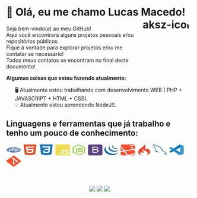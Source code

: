 
 <div style="display: inline_block;">
  <h1>👋 Olá, eu me chamo Lucas Macedo!
    <a href="https://www.linkedin.com/in/ilucasmacedo" target="_blank">
      <img align="right" alt="aksz-icon" height="150" style="border-radius: 50px;" src="https://avatars.githubusercontent.com/u/6894862?v=4">
    </a>
  </h1>

  <p>Seja bem-vindo(a) ao meu GitHub!<br />
  Aqui você encontrará alguns projetos pessoais e/ou repositórios públicos<br />
  Fique à vontade para explorar projetos e/ou me contatar se necessário!<br />
  Todos meus contatos se encontram no final deste documento!</p>

  <p><b>Algumas coisas que estou fazendo atualmente:</b></p>
  <ul style="list-style-type: none; margin: 0;">
    <li>🖥️ Atualmente estou trabalhando com desenvolvimento WEB ( PHP + JAVASCRIPT + HTML + CSS).</li>
    <li>💡 Atualmente estou aprendendo NodeJS.</li>
  </ul>
  
  <div style="display: inline_block">
    <h2>Linguagens e ferramentas que já trabalho e tenho um pouco de conhecimento:</h2>
    <img align="center" alt="Aksz-PHP" height="30" width="40" src="https://raw.githubusercontent.com/devicons/devicon/master/icons/php/php-plain.svg">
    <img align="center" alt="Aksz-HTML5" height="30" width="40" src="https://raw.githubusercontent.com/devicons/devicon/master/icons/html5/html5-plain.svg">
    <img align="center" alt="Aksz-CSS3" height="30" width="40" src="https://raw.githubusercontent.com/devicons/devicon/master/icons/css3/css3-plain.svg">
    <img align="center" alt="Aksz-JavaScript" height="30" width="40" src="https://raw.githubusercontent.com/devicons/devicon/master/icons/javascript/javascript-plain.svg">
    <img align="center" alt="Aksz-NodeJS" height="30" width="40" src="https://raw.githubusercontent.com/devicons/devicon/master/icons/nodejs/nodejs-plain.svg">
    <img align="center" alt="Aksz-Bootstrap5" height="30" width="40" src="https://raw.githubusercontent.com/devicons/devicon/master/icons/bootstrap/bootstrap-plain.svg">
    <img align="center" alt="Aksz-jQuery" height="30" width="40" src="https://raw.githubusercontent.com/devicons/devicon/master/icons/jquery/jquery-plain.svg">
    <img align="center" alt="Aksz-Laravel" height="30" width="40" src="https://raw.githubusercontent.com/devicons/devicon/master/icons/laravel/laravel-plain.svg">
    <img align="center" alt="Aksz-CodeIgniter" height="30" width="40" src="https://raw.githubusercontent.com/devicons/devicon/master/icons/codeigniter/codeigniter-plain.svg">
    <img align="center" alt="Aksz-MySQL" height="30" width="40" src="https://raw.githubusercontent.com/devicons/devicon/master/icons/mysql/mysql-plain.svg">
    <img align="center" alt="Aksz-VSCode" height="30" width="40" src="https://raw.githubusercontent.com/devicons/devicon/master/icons/vscode/vscode-original.svg">
    <img align="center" alt="Aksz-VSCode" height="30" width="40" src="https://raw.githubusercontent.com/devicons/devicon/master/icons/git/git-original.svg">
  </div>
</div><br /><br />

<!--div align="center">
  <a href="https://github.com/aksz">
    <table style="border: none !important;" cellspacing="0" cellpadding="0">
      <tr style="border: none !important;">
        <td style="border: none !important;"><img height="180em" src="https://github-readme-stats.vercel.app/api?username=aksz&show_icons=true&theme=dark&include_all_commits=true&count_private=true"/></td>
        <td style="border: none !important;"><img height="180em" src="https://github-readme-stats.vercel.app/api/top-langs/?username=aksz&layout=compact&langs_count=7&theme=dark"/></td>
      </tr>
    </table>
  </a>
</div--><br />

<div align="center">
  <a href="https://www.facebook.com/iLucasMacedo" target="_blank_"><img src="https://img.shields.io/badge/Facebook-1877F2?style=for-the-badge&logo=facebook&logoColor=white"></a>
  <a href="https://instagram.com/ilucas_macedo" target="_blank"><img src="https://img.shields.io/badge/-Instagram-%23E4405F?style=for-the-badge&logo=instagram&logoColor=white" target="_blank"></a>
  <a href="mailto:contato@lucasmacedo.net"><img src="https://img.shields.io/badge/-email-%23333?style=for-the-badge&logo=gmail&logoColor=white" target="_blank"></a>
  <!-- <a href="https://www.linkedin.com/in/aksz" target="_blank"><img src="https://img.shields.io/badge/-LinkedIn-%230077B5?style=for-the-badge&logo=linkedin&logoColor=white" target="_blank"></a> -->
</div>
  
<!--
**aksz/aksz** is a ✨ _special_ ✨ repository because its `README.md` (this file) appears on your GitHub profile.

Here are some ideas to get you started:

- 🔭 I’m currently working on ...
- 🌱 I’m currently learning ...
- 👯 I’m looking to collaborate on ...
- 🤔 I’m looking for help with ...
- 💬 Ask me about ...
- 📫 How to reach me: ...
- 😄 Pronouns: ...
- ⚡ Fun fact: ...
-->
